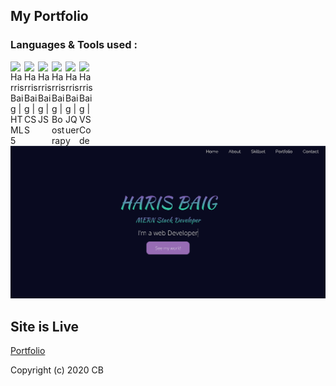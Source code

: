 ## My Portfolio


### Languages & Tools used :

<img align="left" alt="Harris Baig | HTML5" width=22px src="https://cdn.jsdelivr.net/npm/simple-icons@v3/icons/html5.svg">
<img align="left" alt="Harris Baig | CSS" width=22px src="https://cdn.jsdelivr.net/npm/simple-icons@v3/icons/css3.svg">
<img align="left" alt="Harris Baig | JS" width=22px src="https://cdn.jsdelivr.net/npm/simple-icons@v3/icons/javascript.svg">
<img align="left" alt="Harris Baig | Boostrap" width=22px src="https://cdn.jsdelivr.net/npm/simple-icons@v3/icons/bootstrap.svg">
<img align="left" alt="Harris Baig | JQuery" width=22px src="https://cdn.jsdelivr.net/npm/simple-icons@v3/icons/jquery.svg">
<img align="left" alt="Harris Baig | VS Code" width=22px src="https://cdn.jsdelivr.net/npm/simple-icons@v3/icons/visualstudio.svg">

<br>
<br>

![port](https://github.com/Harrisbaig7/Harrisbaig7/blob/main/Portfolio/images/port.PNG)

## Site is Live
<a href="https://hportfoliob.netlify.app/">Portfolio</a>

Copyright (c) 2020 CB
